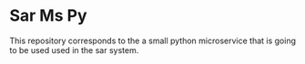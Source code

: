 # Sar Ms Py

This repository corresponds to the a small python microservice that is going to be used used in the sar system.

<br/>